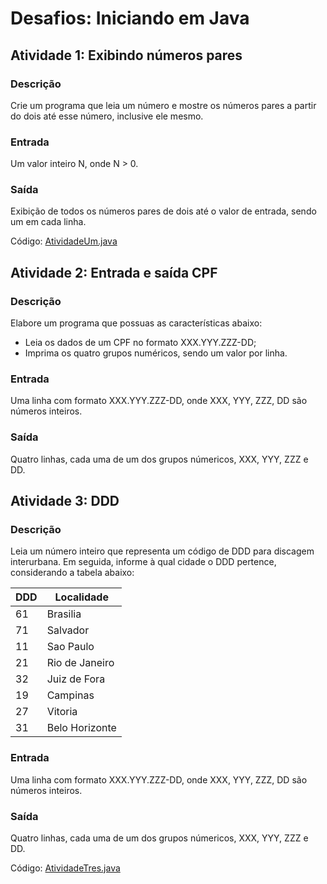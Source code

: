 # Desafios: Iniciando em Java

## Atividade 1: Exibindo números pares

### Descrição

Crie um programa que leia um número e mostre os números pares a partir do dois até esse número, inclusive ele mesmo.

### Entrada

Um valor inteiro N, onde N > 0.

### Saída

Exibição de todos os números pares de dois até o valor de entrada, sendo um em cada linha.

Código: [AtividadeUm.java](https://github.com/victorugons/bootcampCodeAnywhere-DIO/blob/main/src/main/java/br/victorugons/IniciandoJava/AtividadeUm.java)

## Atividade 2: Entrada e saída CPF

### Descrição

Elabore um programa que possuas as características abaixo:

* Leia os dados de um CPF no formato XXX.YYY.ZZZ-DD;
* Imprima os quatro grupos numéricos, sendo um valor por linha.

### Entrada

Uma linha com formato XXX.YYY.ZZZ-DD, onde XXX, YYY, ZZZ, DD são números inteiros.

### Saída

Quatro linhas, cada uma de um dos grupos númericos, XXX, YYY, ZZZ e DD.

## Atividade 3: DDD

### Descrição

Leia um número inteiro que representa um código de DDD para discagem interurbana. Em seguida, informe à qual cidade o DDD pertence, considerando a tabela abaixo:

DDD | Localidade
--- | ----------
61  | Brasilia
71  | Salvador
11  | Sao Paulo
21  | Rio de Janeiro
32  | Juiz de Fora
19  | Campinas
27  | Vitoria
31  | Belo Horizonte

### Entrada

Uma linha com formato XXX.YYY.ZZZ-DD, onde XXX, YYY, ZZZ, DD são números inteiros.

### Saída

Quatro linhas, cada uma de um dos grupos númericos, XXX, YYY, ZZZ e DD.

Código: [AtividadeTres.java](https://github.com/victorugons/bootcampCodeAnywhere-DIO/blob/main/src/main/java/br/victorugons/IniciandoJava/AtividadeTres.java)



